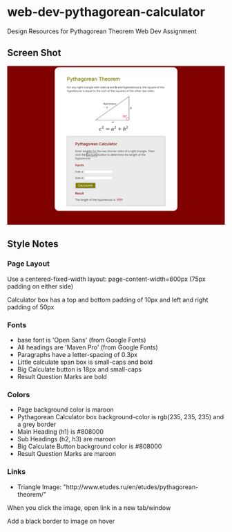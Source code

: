 # web-dev-pythagorean-calculator
Design Resources for Pythagorean Theorem Web Dev Assignment

<h2>Screen Shot</h2>
<img src="images/pythagorean-calculator-screenshot.png">

<h2>Style Notes</h2>

<h3>Page Layout</h3>
<p>Use a centered-fixed-width layout: page-content-width=600px (75px padding on either side)</p>
<p>Calculator box has a top and bottom padding of 10px and left and right padding of 50px</p>

<h3>Fonts</h3>
<ul>
  <li>base font is 'Open Sans' (from Google Fonts)</li>
  <li>All headings are 'Maven Pro' (from Google Fonts)</li>
  <li>Paragraphs have a letter-spacing of 0.3px</li>
  <li>Little calculate span box is small-caps and bold</li>
  <li>Big Calculate button is 18px and small-caps</li>
  <li>Result Question Marks are bold</li>
</ul>

<h3>Colors</h3>
<ul>
  <li>Page background color is maroon</li>
  <li>Pythagorean Calculator box background-color is rgb(235, 235, 235) and a grey border</li>
  <li>Main Heading (h1) is #808000</li>
  <li>Sub Headings (h2, h3) are maroon</li>
  <li>Big Calculate Button background color is #808000</li>
  <li>Result Question Marks are maroon</li>
</ul>

<h3>Links</h3>
<ul>
  <li>Triangle Image: "http://www.etudes.ru/en/etudes/pythagorean-theorem/"</li>
</ul>
<p>When you click the image, open link in a new tab/window</p>
<p>Add a black border to image on hover</p>
  
  
